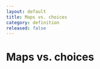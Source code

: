 ```yaml
---
layout: default
title: Maps vs. choices
category: definition
released: false
---
```


# Maps vs. choices

